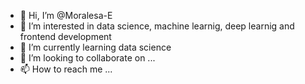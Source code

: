 - 👋 Hi, I’m @Moralesa-E
- 👀 I’m interested in data science, machine learnig, deep learnig and frontend development
- 🌱 I’m currently learning data science
- 💞️ I’m looking to collaborate on ...
- 📫 How to reach me ...

<!---
Moralesa-E/Moralesa-E is a ✨ special ✨ repository because its `README.md` (this file) appears on your GitHub profile.
You can click the Preview link to take a look at your changes.
--->
